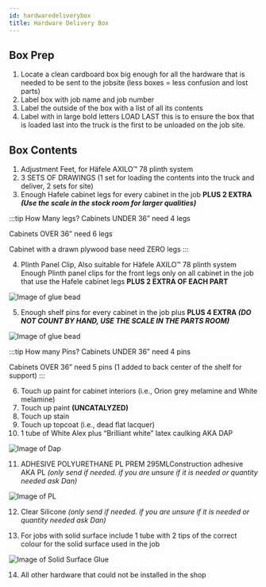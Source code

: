 ```yaml
---
id: hardwaredeliverybox
title: Hardware Delivery Box
---
```


## Box Prep

1. Locate a clean cardboard box big enough for all the hardware that is needed to be sent to the jobsite (less boxes = less confusion and lost parts)
2. Label box with job name and job number
3. Label the outside of the box with a list of all its contents
4. Label with in large bold letters LOAD LAST this is to ensure the box that is loaded last into the truck is the first to be unloaded on the job site.

## Box Contents  

1. Adjustment Feet, for Häfele AXILO™ 78 plinth system
2. 3 SETS OF DRAWINGS (1 set for loading the contents into the truck and deliver, 2 sets for site)
3. Enough Hafele cabinet legs for every cabinet in the job **PLUS 2 EXTRA *(Use the scale in the stock room for larger qualities)***

:::tip How Many legs?
Cabinets UNDER 36” need 4 legs 

Cabinets OVER 36” need 6 legs 

Cabinet with a drawn plywood base need ZERO legs 
:::

4. Plinth Panel Clip, Also suitable for Häfele AXILO™ 78 plinth system Enough Plinth panel clips for the front legs only on all cabinet in the job that use the Hafele cabinet legs **PLUS 2 EXTRA OF EACH PART**

<!--Add Image url once we have one. Preferable hosted here in "static"-->
![Image of glue bead](https://media.sproutsocial.com/uploads/2017/02/10x-featured-social-media-image-size.png)

5. Enough shelf pins for every cabinet in the job plus **PLUS 4 EXTRA *(DO NOT COUNT BY HAND, USE THE SCALE IN THE PARTS ROOM)***

<!--Add Image url once we have one. Preferable hosted here in "static"-->
![Image of glue bead](https://media.sproutsocial.com/uploads/2017/02/10x-featured-social-media-image-size.png)

:::tip How many Pins?
Cabinets UNDER 36” need 4 pins

Cabinets OVER 36” need 5 pins (1 added to back center of the shelf for support)
:::

6. Touch up paint for cabinet interiors (i.e., Orion grey melamine and White melamine)
7. Touch up paint **(UNCATALYZED)**
8. Touch up stain
9. Touch up topcoat (i.e., dead flat lacquer)
10. 1 tube of White Alex plus “Brilliant white” latex caulking AKA DAP 

<!--Add Image url once we have one. Preferable hosted here in "static"-->
![Image of Dap](https://media.sproutsocial.com/uploads/2017/02/10x-featured-social-media-image-size.png)

11. ADHESIVE POLYURETHANE PL PREM 295MLConstruction adhesive AKA PL *(only send if needed. if you are unsure if it is needed or quantity needed ask Dan)*

<!--Add Image url once we have one. Preferable hosted here in "static"-->
![Image of PL](https://media.sproutsocial.com/uploads/2017/02/10x-featured-social-media-image-size.png)

12. Clear Silicone *(only send if needed. if you are unsure if it is needed or quantity needed ask Dan)*

13. For jobs with solid surface include 1 tube with 2 tips of the correct colour for the solid surface used in the job  

<!--Add Image url once we have one. Preferable hosted here in "static"-->
![Image of Solid Surface Glue](https://media.sproutsocial.com/uploads/2017/02/10x-featured-social-media-image-size.png)

14. All other hardware that could not be installed in the shop